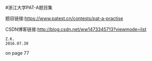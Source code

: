 #浙江大学PAT-A题目集

题目链接:https://www.patest.cn/contests/pat-a-practise

CSDN博客链接:http://blog.csdn.net/ww1473345713?viewmode=list

	Z.K.
	2016.07.30
on page 77
